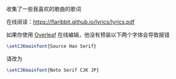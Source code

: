 收集了一些我喜欢的歌曲的歌词

在线阅读：https://flaribbit.github.io/lyrics/lyrics.pdf

如果你使用 [Overleaf](https://www.overleaf.com/) 在线编辑，他没有预装以下两个字体会导致报错

```tex
\setCJKmainfont{Source Han Serif}
```

请改为

```tex
\setCJKmainfont{Noto Serif CJK JP}
```
